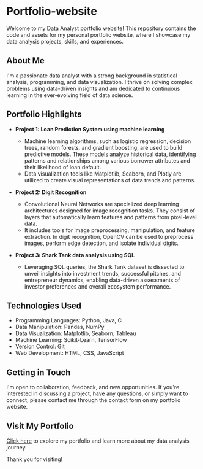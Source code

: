 # Portfolio-website

Welcome to my Data Analyst portfolio website! This repository contains the code and assets for my personal portfolio website, where I showcase my data analysis projects, skills, and experiences.

## About Me

I'm a passionate data analyst with a strong background in statistical analysis, programming, and data visualization. I thrive on solving complex problems using data-driven insights and am dedicated to continuous learning in the ever-evolving field of data science.

## Portfolio Highlights

- **Project 1: Loan Prediction System using machine learning**
  - Machine learning algorithms, such as logistic regression, decision trees, random forests, and gradient boosting, are used to build predictive models. These models analyze historical data, identifying     
    patterns and relationships among various borrower attributes and their likelihood of loan default.
  - Data visualization tools like Matplotlib, Seaborn, and Plotly are utilized to create visual representations of data trends and patterns.

- **Project 2: Digit Recognition**
  - Convolutional Neural Networks are specialized deep learning architectures designed for image recognition tasks. They consist of layers that automatically learn features and patterns from pixel-level data.
  - It includes tools for image preprocessing, manipulation, and feature extraction. In digit recognition, OpenCV can be used to preprocess images, perform edge detection, and isolate individual digits.

- **Project 3: Shark Tank data analysis using SQL**
  - Leveraging SQL queries, the Shark Tank dataset is dissected to unveil insights into investment trends, successful pitches, and entrepreneur dynamics, enabling data-driven assessments of investor preferences and overall ecosystem performance.

## Technologies Used

- Programming Languages: Python, Java, C
- Data Manipulation: Pandas, NumPy
- Data Visualization: Matplotlib, Seaborn, Tableau
- Machine Learning: Scikit-Learn, TensorFlow
- Version Control: Git
- Web Development: HTML, CSS, JavaScript

## Getting in Touch

I'm open to collaboration, feedback, and new opportunities. If you're interested in discussing a project, have any questions, or simply want to connect, please contact me through the contact form on my portfolio website.

## Visit My Portfolio

[Click here](https://aditi091224.github.io/Portfolio-website/) to explore my portfolio and learn more about my data analysis journey.

Thank you for visiting!
